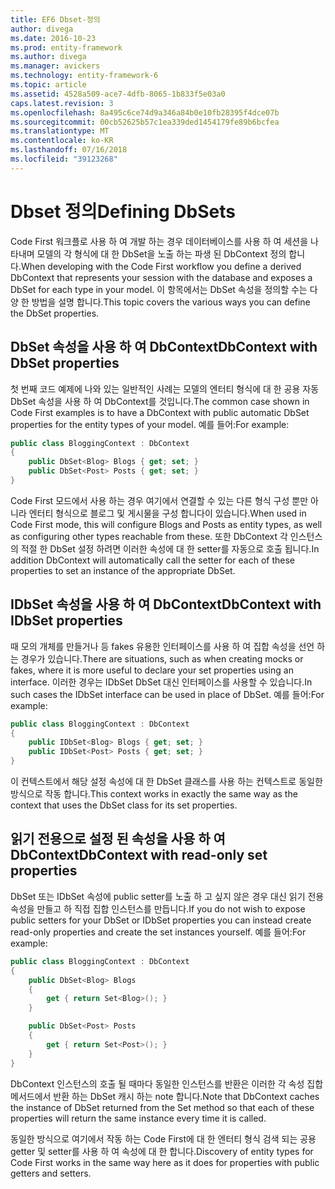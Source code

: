 ```yaml
---
title: EF6 Dbset-정의
author: divega
ms.date: 2016-10-23
ms.prod: entity-framework
ms.author: divega
ms.manager: avickers
ms.technology: entity-framework-6
ms.topic: article
ms.assetid: 4528a509-ace7-4dfb-8065-1b833f5e03a0
caps.latest.revision: 3
ms.openlocfilehash: 8a495c6ce74d9a346a84b0e10fb28395f4dce07b
ms.sourcegitcommit: 00cb52625b57c1ea339ded1454179fe89b6bcfea
ms.translationtype: MT
ms.contentlocale: ko-KR
ms.lasthandoff: 07/16/2018
ms.locfileid: "39123268"
---
```

# <a name="defining-dbsets"></a><span data-ttu-id="88486-102">Dbset 정의</span><span class="sxs-lookup"><span data-stu-id="88486-102">Defining DbSets</span></span>
<span data-ttu-id="88486-103">Code First 워크플로 사용 하 여 개발 하는 경우 데이터베이스를 사용 하 여 세션을 나타내며 모델의 각 형식에 대 한 DbSet을 노출 하는 파생 된 DbContext 정의 합니다.</span><span class="sxs-lookup"><span data-stu-id="88486-103">When developing with the Code First workflow you define a derived DbContext that represents your session with the database and exposes a DbSet for each type in your model.</span></span> <span data-ttu-id="88486-104">이 항목에서는 DbSet 속성을 정의할 수는 다양 한 방법을 설명 합니다.</span><span class="sxs-lookup"><span data-stu-id="88486-104">This topic covers the various ways you can define the DbSet properties.</span></span>  

## <a name="dbcontext-with-dbset-properties"></a><span data-ttu-id="88486-105">DbSet 속성을 사용 하 여 DbContext</span><span class="sxs-lookup"><span data-stu-id="88486-105">DbContext with DbSet properties</span></span>  

<span data-ttu-id="88486-106">첫 번째 코드 예제에 나와 있는 일반적인 사례는 모델의 엔터티 형식에 대 한 공용 자동 DbSet 속성을 사용 하 여 DbContext를 것입니다.</span><span class="sxs-lookup"><span data-stu-id="88486-106">The common case shown in Code First examples is to have a DbContext with public automatic DbSet properties for the entity types of your model.</span></span> <span data-ttu-id="88486-107">예를 들어:</span><span class="sxs-lookup"><span data-stu-id="88486-107">For example:</span></span>  

``` csharp
public class BloggingContext : DbContext
{
    public DbSet<Blog> Blogs { get; set; }
    public DbSet<Post> Posts { get; set; }
}
```  

<span data-ttu-id="88486-108">Code First 모드에서 사용 하는 경우 여기에서 연결할 수 있는 다른 형식 구성 뿐만 아니라 엔터티 형식으로 블로그 및 게시물을 구성 합니다이 있습니다.</span><span class="sxs-lookup"><span data-stu-id="88486-108">When used in Code First mode, this will configure Blogs and Posts as entity types, as well as configuring other types reachable from these.</span></span> <span data-ttu-id="88486-109">또한 DbContext 각 인스턴스의 적절 한 DbSet 설정 하려면 이러한 속성에 대 한 setter를 자동으로 호출 됩니다.</span><span class="sxs-lookup"><span data-stu-id="88486-109">In addition DbContext will automatically call the setter for each of these properties to set an instance of the appropriate DbSet.</span></span>  

## <a name="dbcontext-with-idbset-properties"></a><span data-ttu-id="88486-110">IDbSet 속성을 사용 하 여 DbContext</span><span class="sxs-lookup"><span data-stu-id="88486-110">DbContext with IDbSet properties</span></span>  

<span data-ttu-id="88486-111">때 모의 개체를 만들거나 등 fakes 유용한 인터페이스를 사용 하 여 집합 속성을 선언 하는 경우가 있습니다.</span><span class="sxs-lookup"><span data-stu-id="88486-111">There are situations, such as when creating mocks or fakes, where it is more useful to declare your set properties using an interface.</span></span> <span data-ttu-id="88486-112">이러한 경우는 IDbSet DbSet 대신 인터페이스를 사용할 수 있습니다.</span><span class="sxs-lookup"><span data-stu-id="88486-112">In such cases the IDbSet interface can be used in place of DbSet.</span></span> <span data-ttu-id="88486-113">예를 들어:</span><span class="sxs-lookup"><span data-stu-id="88486-113">For example:</span></span>  

``` csharp
public class BloggingContext : DbContext
{
    public IDbSet<Blog> Blogs { get; set; }
    public IDbSet<Post> Posts { get; set; }
}
```  

<span data-ttu-id="88486-114">이 컨텍스트에서 해당 설정 속성에 대 한 DbSet 클래스를 사용 하는 컨텍스트로 동일한 방식으로 작동 합니다.</span><span class="sxs-lookup"><span data-stu-id="88486-114">This context works in exactly the same way as the context that uses the DbSet class for its set properties.</span></span>  

## <a name="dbcontext-with-read-only-set-properties"></a><span data-ttu-id="88486-115">읽기 전용으로 설정 된 속성을 사용 하 여 DbContext</span><span class="sxs-lookup"><span data-stu-id="88486-115">DbContext with read-only set properties</span></span>  

<span data-ttu-id="88486-116">DbSet 또는 IDbSet 속성에 public setter를 노출 하 고 싶지 않은 경우 대신 읽기 전용 속성을 만들고 하 직접 집합 인스턴스를 만듭니다.</span><span class="sxs-lookup"><span data-stu-id="88486-116">If you do not wish to expose public setters for your DbSet or IDbSet properties you can instead create read-only properties and create the set instances yourself.</span></span> <span data-ttu-id="88486-117">예를 들어:</span><span class="sxs-lookup"><span data-stu-id="88486-117">For example:</span></span>  

``` csharp
public class BloggingContext : DbContext
{
    public DbSet<Blog> Blogs
    {
        get { return Set<Blog>(); }
    }

    public DbSet<Post> Posts
    {
        get { return Set<Post>(); }
    }
}
```  

<span data-ttu-id="88486-118">DbContext 인스턴스의 호출 될 때마다 동일한 인스턴스를 반환은 이러한 각 속성 집합 메서드에서 반환 하는 DbSet 캐시 하는 note 합니다.</span><span class="sxs-lookup"><span data-stu-id="88486-118">Note that DbContext caches the instance of DbSet returned from the Set method so that each of these properties will return the same instance every time it is called.</span></span>  

<span data-ttu-id="88486-119">동일한 방식으로 여기에서 작동 하는 Code First에 대 한 엔터티 형식 검색 되는 공용 getter 및 setter를 사용 하 여 속성에 대 한 합니다.</span><span class="sxs-lookup"><span data-stu-id="88486-119">Discovery of entity types for Code First works in the same way here as it does for properties with public getters and setters.</span></span>  
